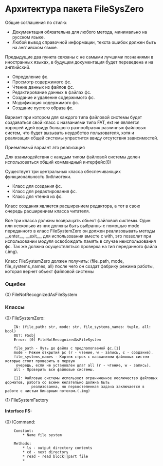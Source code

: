 # Архитектура пакета FileSysZero

Общие соглашения по стилю:
* Документация обязательна для любого метода, минимально на русском языке.
* Любой вывод справочной информации, текста ошибок должен быть на английском языке.

Предыдущие два пункта связаны с не самыми лучшими познаниями в иностранных языках,
в будущем документация будет переведена и на английский.

* Определение фс.
* Просмотр содержимого фс.
* Чтение данных из файлов фс.
* Редактирование данных в файлах фс.
* Создание и удаление содержимого фс.
* Модификация содержимого фс.
* Создание пустого образа фс.

Вариант при котором для каждого типа файловой системы будет создаваться свой класс с названиями типо FAT, ext 
не является хорошей идей ввиду большого разнообразия различных файловых систем, что будет вызывать неудобство
пользователя, хотя и реализация общей системы упрастится ввиду отсутствия зависимостей.

Приемлемый вариант это реализация   

Для взаимодействия с каждым типом файловой системы долен использоваться общий коммандный интерфейс(0)


Существует три центральных класса обеспечивающих функциональность библиотеки.
* Класс для создания фс.
* Класс для редактирования фс.
* Класс для чтения из фс.

Класс создания является расширением редактора, а тот в свою очередь расширением класса читателя.

Все три класса должны возвращать обьект файловой системы.
Один или несколько из них должны быть выбранны с помошью mode переданного в класс FileSystemZero
он должен реализовывать методы \_\_enter__, \_\_exit__, для использования вместе с with, это позволит при
использовании модуля освобождать память в случае неиспользования фс. Так же должна осуществляться проверка на тип
переданного файла (.img). 

Класс FileSystemZero должен получить: (file_path, mode, file_systems_names, all) после чего он создат
фабрику режима работы, которая вернет обьект файловой системы

### Ощибки
(0) FileNotRecognizedAsFileSystem


### Классы

(0) FileSystemZero:

        IN: (file_path: str, mode: str, file_systems_names: tuple, all: bool)
        OUT: FSobj
        Error: (0) FileNotRecognizedAsFileSystem
        
        file_path - Путь до файла с предпологаемой фс.[1] 
        mode - Режим открытия фс (r - чтение, w - запись, c - создание).
        file_systems_names - Кортеж строк с названиями файловых систем которые стоит проверить в первую
         очередь, если не установлен флаг all (r - чтение, w - запись).
        all - Проверить все файловые системы.

        [1]: Файловые системы используют ограниченное кооличество файловых форматов, работа со всеми желательно должна быть
                реализованна, но первостепенная задача заключается в работе с чистым бинарным потоком.(.img)
    
        
(1) FileSystemFactory

#### Interface FS:
(0) ICommand:

        Constant: 
            * Name file system

        Methods:
            * ls - output directory contents
            * cd - next directory
            * read - read block||part file
            * 